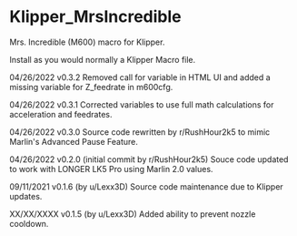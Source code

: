 # Klipper_MrsIncredible
Mrs. Incredible (M600) macro for Klipper.

Install as you would normally a Klipper Macro file.

04/26/2022 v0.3.2
Removed call for variable in HTML UI and added a missing variable for Z_feedrate in m600cfg.

04/26/2022 v0.3.1
Corrected variables to use full math calculations for acceleration and feedrates.

04/26/2022 v0.3.0
Source code rewritten by r/RushHour2k5 to mimic Marlin's Advanced Pause Feature.

04/26/2022 v0.2.0 (initial commit by r/RushHour2k5)
Souce code updated to work with LONGER LK5 Pro using Marlin 2.0 values.

09/11/2021 v0.1.6 (by u/Lexx3D)
Source code maintenance due to Klipper updates.

XX/XX/XXXX v0.1.5 (by u/Lexx3D)
Added ability to prevent nozzle cooldown.
